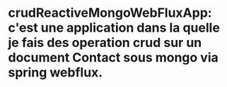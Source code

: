 # crudReactiveMongoWebFluxApp: c'est une application dans la quelle je fais des operation crud sur un document Contact sous mongo via spring webflux.

